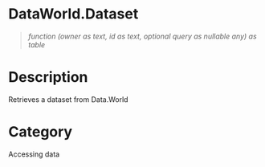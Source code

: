 ﻿# DataWorld.Dataset

> _function (owner as text, id as text, optional query as nullable any) as table_
# Description 
Retrieves a dataset from Data.World
# Category 
Accessing data
